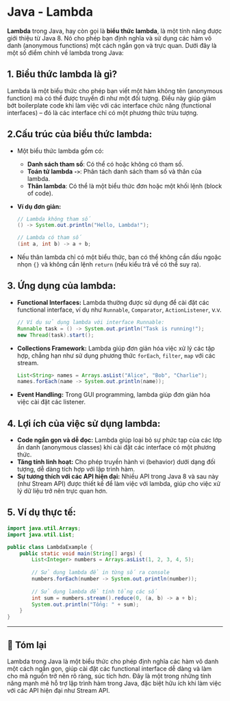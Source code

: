 # Java -  Lambda

**Lambda** trong Java, hay còn gọi là **biểu thức lambda**, là một tính năng được giới thiệu từ Java 8. Nó cho phép bạn định nghĩa và sử dụng các hàm vô danh (anonymous functions) một cách ngắn gọn và trực quan. Dưới đây là một số điểm chính về lambda trong Java:

## **1. Biểu thức lambda là gì?**

Lambda là một biểu thức cho phép bạn viết một hàm không tên (anonymous function) mà có thể được truyền đi như một đối tượng. Điều này giúp giảm bớt boilerplate code khi làm việc với các interface chức năng (functional interfaces) – đó là các interface chỉ có một phương thức trừu tượng.

## **2.Cấu trúc của biểu thức lambda:**

* Một biểu thức lambda gồm có:
  * **Danh sách tham số**: Có thể có hoặc không có tham số.
  * **Toán tử lambda `->`**: Phân tách danh sách tham số và thân của lambda.
  * **Thân lambda**: Có thể là một biểu thức đơn hoặc một khối lệnh (block of code).
*   **Ví dụ đơn giản:**

    ```java
    // Lambda không tham số
    () -> System.out.println("Hello, Lambda!");

    // Lambda có tham số
    (int a, int b) -> a + b;
    ```
* Nếu thân lambda chỉ có một biểu thức, bạn có thể không cần dấu ngoặc nhọn `{}` và không cần lệnh `return` (nếu kiểu trả về có thể suy ra).

## **3. Ứng dụng của lambda:**

*   **Functional Interfaces:** Lambda thường được sử dụng để cài đặt các functional interface, ví dụ như `Runnable`, `Comparator`, `ActionListener`, v.v.

    ```java
    // Ví dụ sử dụng lambda với interface Runnable:
    Runnable task = () -> System.out.println("Task is running!");
    new Thread(task).start();
    ```
*   **Collections Framework:** Lambda giúp đơn giản hóa việc xử lý các tập hợp, chẳng hạn như sử dụng phương thức `forEach`, `filter`, `map` với các stream.

    ```java
    List<String> names = Arrays.asList("Alice", "Bob", "Charlie");
    names.forEach(name -> System.out.println(name));
    ```
* **Event Handling:** Trong GUI programming, lambda giúp đơn giản hóa việc cài đặt các listener.

## **4. Lợi ích của việc sử dụng lambda:**

* **Code ngắn gọn và dễ đọc:** Lambda giúp loại bỏ sự phức tạp của các lớp ẩn danh (anonymous classes) khi cài đặt các interface có một phương thức.
* **Tăng tính linh hoạt:** Cho phép truyền hành vi (behavior) dưới dạng đối tượng, dễ dàng tích hợp với lập trình hàm.
* **Sự tương thích với các API hiện đại:** Nhiều API trong Java 8 và sau này (như Stream API) được thiết kế để làm việc với lambda, giúp cho việc xử lý dữ liệu trở nên trực quan hơn.

## **5. Ví dụ thực tế:**

```java
import java.util.Arrays;
import java.util.List;

public class LambdaExample {
    public static void main(String[] args) {
        List<Integer> numbers = Arrays.asList(1, 2, 3, 4, 5);
        
        // Sử dụng lambda để in từng số ra console
        numbers.forEach(number -> System.out.println(number));
        
        // Sử dụng lambda để tính tổng các số
        int sum = numbers.stream().reduce(0, (a, b) -> a + b);
        System.out.println("Tổng: " + sum);
    }
}
```

***

## 🎯 Tóm lại

Lambda trong Java là một biểu thức cho phép định nghĩa các hàm vô danh một cách ngắn gọn, giúp cài đặt các functional interface dễ dàng và làm cho mã nguồn trở nên rõ ràng, súc tích hơn. Đây là một trong những tính năng mạnh mẽ hỗ trợ lập trình hàm trong Java, đặc biệt hữu ích khi làm việc với các API hiện đại như Stream API.

